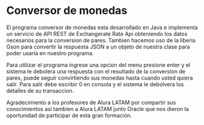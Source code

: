 <h1>Conversor de monedas</h1>

El programa conversor de monedas esta desarrollado en Java e implementa un servicio de API REST de Exchangerate Rate Api obteniendo los datos necesarios para la conversion de pares.
Tambien hacemos uso de la liberia Gson para convertir la respuesta JSON a un objeto de nuestra clase para poder usarla en nuestro programa.


Para utilizar el programa ingrese una opcion del menu presione enter y el sistema le debolera una respuesta con el resultado de la conversion de pares, puede seguir convirtiendo sus monedas hasta cuando usted quiera salir. Para salir debe escribir 0 en consola y el sistema le debolvera los detalles de su transaccion.

Agradecimiento a los profesores de Alura LATAM por compartir sus conocimientos asi tambien a Alura LATAM junto Oracle que nos dieron la oportunidad de participar de esta gran formación.
